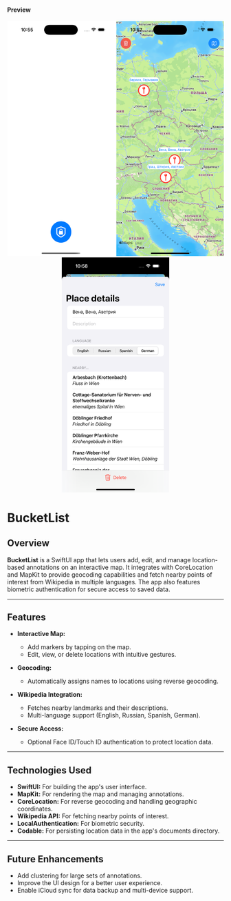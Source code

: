 #### Preview

<p align="center">
  <img src="https://github.com/Saydulayev/BucketList/blob/main/BucketList/Preview%20Content/Screen./1.png" width="250">
  <img src="https://github.com/Saydulayev/BucketList/blob/main/BucketList/Preview%20Content/Screen./2.png" width="250">
   <img src="https://github.com/Saydulayev/BucketList/blob/main/BucketList/Preview%20Content/Screen./3.png" width="250">
</p>

# BucketList

## Overview

**BucketList** is a SwiftUI app that lets users add, edit, and manage location-based annotations on an interactive map. It integrates with CoreLocation and MapKit to provide geocoding capabilities and fetch nearby points of interest from Wikipedia in multiple languages. The app also features biometric authentication for secure access to saved data.

---

## Features

- **Interactive Map:**
  - Add markers by tapping on the map.
  - Edit, view, or delete locations with intuitive gestures.

- **Geocoding:**
  - Automatically assigns names to locations using reverse geocoding.

- **Wikipedia Integration:**
  - Fetches nearby landmarks and their descriptions.
  - Multi-language support (English, Russian, Spanish, German).

- **Secure Access:**
  - Optional Face ID/Touch ID authentication to protect location data.

---

## Technologies Used

- **SwiftUI:** For building the app's user interface.
- **MapKit:** For rendering the map and managing annotations.
- **CoreLocation:** For reverse geocoding and handling geographic coordinates.
- **Wikipedia API:** For fetching nearby points of interest.
- **LocalAuthentication:** For biometric security.
- **Codable:** For persisting location data in the app's documents directory.

---


## Future Enhancements

- Add clustering for large sets of annotations.
- Improve the UI design for a better user experience.
- Enable iCloud sync for data backup and multi-device support.
